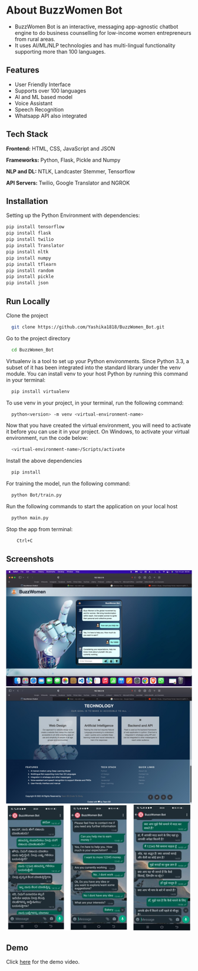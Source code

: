 
# About BuzzWomen Bot

- BuzzWomen Bot is an interactive, messaging app-agnostic chatbot engine to do business counselling for low-income women entrepreneurs from rural areas.
- It uses AI/ML/NLP technologies and has multi-lingual functionality supporting more than 100 languages.



## Features

- User Friendly Interface
- Supports over 100 languages
- AI and ML based model
- Voice Assistant
- Speech Recognition
- Whatsapp API also integrated


## Tech Stack

**Frontend:** HTML, CSS, JavaScript and JSON

**Frameworks:** Python, Flask, Pickle and Numpy

**NLP and DL:** NTLK, Landcaster Stemmer, Tensorflow

**API Servers:** Twilio, Google Translator and NGROK


## Installation

Setting up the Python Environment with dependencies:

```bash
pip install tensorflow
pip install flask
pip install twilio
pip install Translator
pip install nltk
pip install numpy
pip install tflearn
pip install random
pip install pickle
pip install json
```
    
## Run Locally

Clone the project

```bash
  git clone https://github.com/Yashika1818/BuzzWomen_Bot.git
```

Go to the project directory

```bash
  cd BuzzWomen_Bot
```


Virtualenv is a tool to set up your Python environments. Since Python 3.3, a subset of it has been integrated into the standard library under the venv module. You can install venv to your host Python by running this command in your terminal:

```bash
  pip install virtualenv
```

To use venv in your project, in your terminal, run the following command:

```bash
  python<version> -m venv <virtual-environment-name>
```

Now that you have created the virtual environment, you will need to activate it before you can use it in your project. On Windows, to activate your virtual environment, run the code below:

```bash
  <virtual-environment-name>/Scripts/activate
```

Install the above dependencies

```bash
  pip install
```

For training the model, run the following command:

```bash
  python Bot/train.py
```

Run the following commands to start the application on your local host

```bash
  python main.py
```

Stop the app from terminal:

```bash
    Ctrl+C
```




## Screenshots

![App Screenshot](/images/img4.jpeg)
![App Screenshot](/images/img3.jpeg)
![App Screenshot](/images/img6.jpeg)


## Demo

Click [here](https://youtu.be/_dtud0exfb0) for the demo video. 

